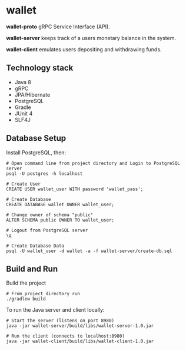 # wallet

**wallet-proto** gRPC Service Interface (API).

**wallet-server** keeps track of a users monetary balance in the system.

**wallet-client** emulates users depositing and withdrawing funds.

## Technology stack
 - Java 8
 - gRPC
 - JPA/Hibernate
 - PostgreSQL
 - Gradle
 - JUnit 4
 - SLF4J
 
## Database Setup
Install PostgreSQL, then:
```
# Open command line from project directory and Login to PostgreSQL server
psql -U postgres -h localhost

# Create User
CREATE USER wallet_user WITH password 'wallet_pass';

# Create Database
CREATE DATABASE wallet OWNER wallet_user;

# Change owner of schema "public"
ALTER SCHEMA public OWNER TO wallet_user;

# Logout from PostgreSQL server
\q

# Create Database Data
psql -U wallet_user -d wallet -a -f wallet-server/create-db.sql
```

## Build and Run
Build the project
```
# From project directory run
./gradlew build
 ```

To run the Java server and client locally:
```
# Start the server (listens on port 8980)
java -jar wallet-server/build/libs/wallet-server-1.0.jar

# Run the client (connects to localhost:8980)
java -jar wallet-client/build/libs/wallet-client-1.0.jar
```